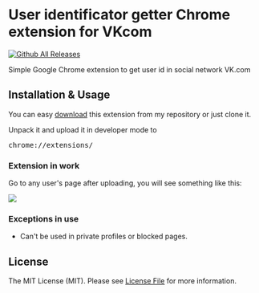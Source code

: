 # User identificator getter Chrome extension for VKcom

[![Github All Releases](https://img.shields.io/github/downloads/teh9/vk-user-id/total)]()

Simple Google Chrome extension to get user id in social network VK.com

## Installation & Usage

You can easy <a href="https://github.com/teh9/vk-user-id/archive/refs/tags/v1.0.0.zip">download</a> this extension from my repository or just clone it.

Unpack it and upload it in developer mode to 

<pre>
chrome://extensions/
</pre>

### Extension in work

Go to any user's page after uploading, you will see something like this:

<img src="https://i.imgur.com/BQFnPqO.png" />

### Exceptions in use

- Can't be used in private profiles or blocked pages.

## License

The MIT License (MIT). Please see <a href="https://github.com/teh9/vk-user-id/blob/master/LICENSE">License File</a> for more information.
